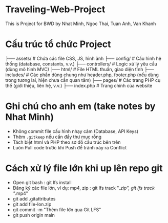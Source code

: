 # Traveling-Web-Project
This is Project for BWD by Nhat Minh, Ngoc Thai, Tuan Anh, Van Khanh

# Cấu trúc tổ chức Project 
├── assets/ # Chứa các file CSS, JS, hình ảnh
├── config/ # Cấu hình hệ thống (database, constants, v.v.)
├── controllers/ # Logic xử lý yêu cầu (dùng mô hình MVC)
├── html/ # File HTML thuần, giao diện tĩnh
├── includes/ # Các phần dùng chung như header.php, footer.php (nếu dùng trong tương lai, hiện chưa cần quan tâm)
├── pages/ # Các trang PHP cụ thể (giới thiệu, liên hệ, v.v.) 
├── index.php # Trang chính của website 

# Ghi chú cho anh em (take notes by Nhat Minh)

- Không commit file cấu hình nhạy cảm (Database, API Keys)
- Thêm `.gitkeep` nếu cần đẩy thư mục rỗng
- Tách biệt html và PHP theo sơ đồ cấu trúc bên trên
- Luôn Pull code trước khi Push để tránh xảy ra Conflict
# Cách xử lý file lớn khi up lên repo git
- Open git bash : git lfs install
- Đăng ký các file lớn, ví dụ: mp4, zip : git lfs track "*.zip", git lfs track "*.mp4"
- git add .gitattributes
- git add file-lon.zip
- git commit -m "Thêm file lớn qua Git LFS"
- git push origin main
